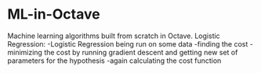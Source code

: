 # ML-in-Octave
Machine learning algorithms built from scratch in Octave.
Logistic Regression: 
  -Logistic Regression being run on some data
  -finding the cost
  -minimizing the cost by running gradient descent and getting new set of parameters for the hypothesis
  -again calculating the cost function
